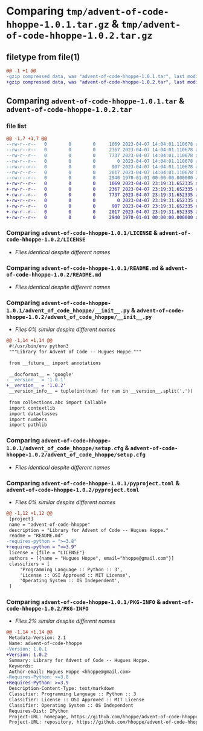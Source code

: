 # Comparing `tmp/advent-of-code-hhoppe-1.0.1.tar.gz` & `tmp/advent-of-code-hhoppe-1.0.2.tar.gz`

## filetype from file(1)

```diff
@@ -1 +1 @@
-gzip compressed data, was "advent-of-code-hhoppe-1.0.1.tar", last modified: Fri Apr  7 14:04:12 2023, max compression
+gzip compressed data, was "advent-of-code-hhoppe-1.0.2.tar", last modified: Fri Apr  7 23:19:39 2023, max compression
```

## Comparing `advent-of-code-hhoppe-1.0.1.tar` & `advent-of-code-hhoppe-1.0.2.tar`

### file list

```diff
@@ -1,7 +1,7 @@
--rw-r--r--   0        0        0     1069 2023-04-07 14:04:01.110678 advent-of-code-hhoppe-1.0.1/LICENSE
--rw-r--r--   0        0        0     2367 2023-04-07 14:04:01.110678 advent-of-code-hhoppe-1.0.1/README.md
--rw-r--r--   0        0        0     7737 2023-04-07 14:04:01.110678 advent-of-code-hhoppe-1.0.1/advent_of_code_hhoppe/__init__.py
--rw-r--r--   0        0        0        0 2023-04-07 14:04:01.110678 advent-of-code-hhoppe-1.0.1/advent_of_code_hhoppe/py.typed
--rw-r--r--   0        0        0      907 2023-04-07 14:04:01.110678 advent-of-code-hhoppe-1.0.1/advent_of_code_hhoppe/setup.cfg
--rw-r--r--   0        0        0     2017 2023-04-07 14:04:01.110678 advent-of-code-hhoppe-1.0.1/pyproject.toml
--rw-r--r--   0        0        0     2940 1970-01-01 00:00:00.000000 advent-of-code-hhoppe-1.0.1/PKG-INFO
+-rw-r--r--   0        0        0     1069 2023-04-07 23:19:31.652335 advent-of-code-hhoppe-1.0.2/LICENSE
+-rw-r--r--   0        0        0     2367 2023-04-07 23:19:31.652335 advent-of-code-hhoppe-1.0.2/README.md
+-rw-r--r--   0        0        0     7737 2023-04-07 23:19:31.652335 advent-of-code-hhoppe-1.0.2/advent_of_code_hhoppe/__init__.py
+-rw-r--r--   0        0        0        0 2023-04-07 23:19:31.652335 advent-of-code-hhoppe-1.0.2/advent_of_code_hhoppe/py.typed
+-rw-r--r--   0        0        0      907 2023-04-07 23:19:31.652335 advent-of-code-hhoppe-1.0.2/advent_of_code_hhoppe/setup.cfg
+-rw-r--r--   0        0        0     2017 2023-04-07 23:19:31.652335 advent-of-code-hhoppe-1.0.2/pyproject.toml
+-rw-r--r--   0        0        0     2940 1970-01-01 00:00:00.000000 advent-of-code-hhoppe-1.0.2/PKG-INFO
```

### Comparing `advent-of-code-hhoppe-1.0.1/LICENSE` & `advent-of-code-hhoppe-1.0.2/LICENSE`

 * *Files identical despite different names*

### Comparing `advent-of-code-hhoppe-1.0.1/README.md` & `advent-of-code-hhoppe-1.0.2/README.md`

 * *Files identical despite different names*

### Comparing `advent-of-code-hhoppe-1.0.1/advent_of_code_hhoppe/__init__.py` & `advent-of-code-hhoppe-1.0.2/advent_of_code_hhoppe/__init__.py`

 * *Files 0% similar despite different names*

```diff
@@ -1,14 +1,14 @@
 #!/usr/bin/env python3
 """Library for Advent of Code -- Hugues Hoppe."""
 
 from __future__ import annotations
 
 __docformat__ = 'google'
-__version__ = '1.0.1'
+__version__ = '1.0.2'
 __version_info__ = tuple(int(num) for num in __version__.split('.'))
 
 from collections.abc import Callable
 import contextlib
 import dataclasses
 import numbers
 import pathlib
```

### Comparing `advent-of-code-hhoppe-1.0.1/advent_of_code_hhoppe/setup.cfg` & `advent-of-code-hhoppe-1.0.2/advent_of_code_hhoppe/setup.cfg`

 * *Files identical despite different names*

### Comparing `advent-of-code-hhoppe-1.0.1/pyproject.toml` & `advent-of-code-hhoppe-1.0.2/pyproject.toml`

 * *Files 0% similar despite different names*

```diff
@@ -1,12 +1,12 @@
 [project]
 name = "advent-of-code-hhoppe"
 description = "Library for Advent of Code -- Hugues Hoppe."
 readme = "README.md"
-requires-python = ">=3.8"
+requires-python = ">=3.9"
 license = {file = "LICENSE"}
 authors = [{name = "Hugues Hoppe", email="hhoppe@gmail.com"}]
 classifiers = [
     'Programming Language :: Python :: 3',
     'License :: OSI Approved :: MIT License',
     'Operating System :: OS Independent',
 ]
```

### Comparing `advent-of-code-hhoppe-1.0.1/PKG-INFO` & `advent-of-code-hhoppe-1.0.2/PKG-INFO`

 * *Files 2% similar despite different names*

```diff
@@ -1,14 +1,14 @@
 Metadata-Version: 2.1
 Name: advent-of-code-hhoppe
-Version: 1.0.1
+Version: 1.0.2
 Summary: Library for Advent of Code -- Hugues Hoppe.
 Keywords: 
 Author-email: Hugues Hoppe <hhoppe@gmail.com>
-Requires-Python: >=3.8
+Requires-Python: >=3.9
 Description-Content-Type: text/markdown
 Classifier: Programming Language :: Python :: 3
 Classifier: License :: OSI Approved :: MIT License
 Classifier: Operating System :: OS Independent
 Requires-Dist: IPython
 Project-URL: homepage, https://github.com/hhoppe/advent-of-code-hhoppe
 Project-URL: repository, https://github.com/hhoppe/advent-of-code-hhoppe
```


